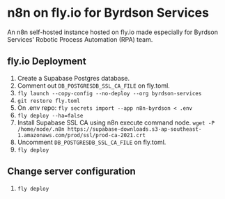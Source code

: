 # n8n on fly.io for Byrdson Services
An n8n self-hosted instance hosted on fly.io made especially for Byrdson Services' Robotic Process Automation (RPA) team.

## fly.io Deployment
1. Create a Supabase Postgres database.
2. Comment out `DB_POSTGRESDB_SSL_CA_FILE` on fly.toml.
3. `fly launch --copy-config --no-deploy --org byrdson-services`
4. `git restore fly.toml`
5. On .env repo: `fly secrets import --app n8n-byrdson < .env`
6. `fly deploy --ha=false`
7. Install Supabase SSL CA using n8n execute command node. `wget -P /home/node/.n8n https://supabase-downloads.s3-ap-southeast-1.amazonaws.com/prod/ssl/prod-ca-2021.crt`
8. Uncomment `DB_POSTGRESDB_SSL_CA_FILE` on fly.toml.
9. `fly deploy`

## Change server configuration
1. `fly deploy`